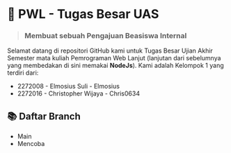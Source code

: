 # 🚀 PWL - Tugas Besar UAS


> ### Membuat sebuah Pengajuan Beasiswa Internal

Selamat datang di repositori GitHub kami untuk Tugas Besar Ujian Akhir Semester mata kuliah Pemrograman Web Lanjut (lanjutan dari sebelumnya yang membedakan di sini memakai **NodeJs**). Kami adalah Kelompok 1 yang terdiri dari:

- 2272008 - Elmosius Suli - Elmosius
- 2272016 - Christopher Wijaya - Chris0634

 ## 📚 Daftar Branch
-  Main
-  Mencoba

